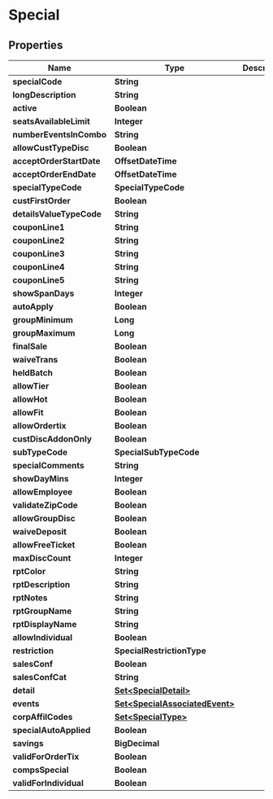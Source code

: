 

# Special


## Properties

| Name | Type | Description | Notes |
|------------ | ------------- | ------------- | -------------|
|**specialCode** | **String** |  |  |
|**longDescription** | **String** |  |  [optional] |
|**active** | **Boolean** |  |  [optional] |
|**seatsAvailableLimit** | **Integer** |  |  [optional] |
|**numberEventsInCombo** | **String** |  |  |
|**allowCustTypeDisc** | **Boolean** |  |  [optional] |
|**acceptOrderStartDate** | **OffsetDateTime** |  |  |
|**acceptOrderEndDate** | **OffsetDateTime** |  |  |
|**specialTypeCode** | **SpecialTypeCode** |  |  |
|**custFirstOrder** | **Boolean** |  |  [optional] |
|**detailsValueTypeCode** | **String** |  |  |
|**couponLine1** | **String** |  |  [optional] |
|**couponLine2** | **String** |  |  [optional] |
|**couponLine3** | **String** |  |  [optional] |
|**couponLine4** | **String** |  |  [optional] |
|**couponLine5** | **String** |  |  [optional] |
|**showSpanDays** | **Integer** |  |  [optional] |
|**autoApply** | **Boolean** |  |  [optional] |
|**groupMinimum** | **Long** |  |  [optional] |
|**groupMaximum** | **Long** |  |  [optional] |
|**finalSale** | **Boolean** |  |  [optional] |
|**waiveTrans** | **Boolean** |  |  [optional] |
|**heldBatch** | **Boolean** |  |  [optional] |
|**allowTier** | **Boolean** |  |  [optional] |
|**allowHot** | **Boolean** |  |  [optional] |
|**allowFit** | **Boolean** |  |  [optional] |
|**allowOrdertix** | **Boolean** |  |  [optional] |
|**custDiscAddonOnly** | **Boolean** |  |  [optional] |
|**subTypeCode** | **SpecialSubTypeCode** |  |  [optional] |
|**specialComments** | **String** |  |  [optional] |
|**showDayMins** | **Integer** |  |  [optional] |
|**allowEmployee** | **Boolean** |  |  [optional] |
|**validateZipCode** | **Boolean** |  |  [optional] |
|**allowGroupDisc** | **Boolean** |  |  [optional] |
|**waiveDeposit** | **Boolean** |  |  [optional] |
|**allowFreeTicket** | **Boolean** |  |  [optional] |
|**maxDiscCount** | **Integer** |  |  [optional] |
|**rptColor** | **String** |  |  [optional] |
|**rptDescription** | **String** |  |  [optional] |
|**rptNotes** | **String** |  |  [optional] |
|**rptGroupName** | **String** |  |  [optional] |
|**rptDisplayName** | **String** |  |  [optional] |
|**allowIndividual** | **Boolean** |  |  [optional] |
|**restriction** | **SpecialRestrictionType** |  |  [optional] |
|**salesConf** | **Boolean** |  |  [optional] |
|**salesConfCat** | **String** |  |  [optional] |
|**detail** | [**Set&lt;SpecialDetail&gt;**](SpecialDetail.md) |  |  [optional] |
|**events** | [**Set&lt;SpecialAssociatedEvent&gt;**](SpecialAssociatedEvent.md) |  |  [optional] |
|**corpAffilCodes** | [**Set&lt;SpecialType&gt;**](SpecialType.md) |  |  [optional] |
|**specialAutoApplied** | **Boolean** |  |  [optional] |
|**savings** | **BigDecimal** |  |  [optional] |
|**validForOrderTix** | **Boolean** |  |  [optional] |
|**compsSpecial** | **Boolean** |  |  [optional] |
|**validForIndividual** | **Boolean** |  |  [optional] |



